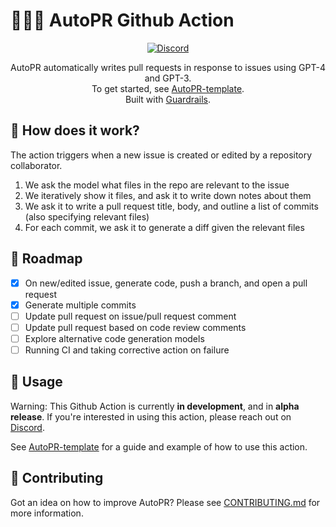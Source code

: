 # 🤖👨‍💻 AutoPR Github Action 

<div align="center">

[![Discord](https://badgen.net/badge/icon/discord?icon=discord&label&color=purple)](https://discord.gg/ykk7Znt3K6)

AutoPR automatically writes pull requests in response to issues using GPT-4 and GPT-3.  
To get started, see [AutoPR-template](https://github.com/irgolic/AutoPR-template).  
Built with [Guardrails](https://github.com/ShreyaR/guardrails).    

</div>

## 💪 How does it work?

The action triggers when a new issue is created or edited by a repository collaborator.

1. We ask the model what files in the repo are relevant to the issue
2. We iteratively show it files, and ask it to write down notes about them
3. We ask it to write a pull request title, body, and outline a list of commits (also specifying relevant files)
4. For each commit, we ask it to generate a diff given the relevant files

## 📍 Roadmap

- [X] On new/edited issue, generate code, push a branch, and open a pull request
- [X] Generate multiple commits
- [ ] Update pull request on issue/pull request comment
- [ ] Update pull request based on code review comments
- [ ] Explore alternative code generation models
- [ ] Running CI and taking corrective action on failure

## 🔨 Usage

Warning: This Github Action is currently **in development**, and in **alpha release**.
If you're interested in using this action, please reach out on [Discord](https://discord.gg/ykk7Znt3K6).

See [AutoPR-template](https://github.com/irgolic/AutoPR-template) for a guide and example of how to use this action.

## 📝 Contributing

Got an idea on how to improve AutoPR? 
Please see [CONTRIBUTING.md](CONTRIBUTING.md) for more information.